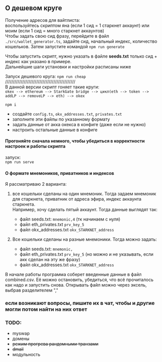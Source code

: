 ## О дешевом круге
Получение адресов для вайтлиста:  
воспользуйтесь скриптом яна (если 1 сид = 1 старкнет аккаунт) или моим (если 1 сид = много старкнет аккаунтов)  
Чтобы задать свою сид фразу, перейдите в файл `./src/wallet_generator.ts`, задайте сид, начальный индекс, количество кошельков. Затем запустите командой `npm run generate`

Чтобы запустить скрипт, нужно указать в файле **seeds.txt** только сид + индекс как указано в примере.  
Дальнейшие шаги установки и настройки расписаны ниже

Запуск дешевого круга: `npm run cheap`  
/////////////////////////////////////////////  
В данной версии скрипт гоняет такие круги:  
`okex --> ethereum --> StarkGate bridge --> цикл(eth --> token --> addLP --> removeLP --> eth) --> okex`

`npm i`  
- создайте `config.ts`, `okx_addresses.txt`, `privates.txt`
- заполните эти файлы по указанному формату  
- задать данные от акка окекса в конфиге (даже если не нужно)  
- настроить остальные данные в конфиге  

#### Прогоняйте сначала немного, чтобы убедиться в корректности настроек и работы скрипта
запуск:  
`npm run serve`

#### О формате мнемоников, приватников и индексов  
Я рассматриваю 2 варианта:
1. все кошельки сделаны на один мнемоник. Тогда задаем мнемоник для старкнета, приватник от адреса эфира, индекс аккаунта старкнета.  
Например, хочу сделать пятый аккаунт. Тогда данные выглядят так:
    - файл seeds.txt: `mnemonic,4` (тк начинаем с нуля)
    - файл eth_privates.txt `prv_key_5`
    - файл okx_addresses.txt `okx_STARKNET_address`

2. Все кошельки сделаны на разные мнемоники. Тогда можно задать:  
    - файл seeds.txt: `mnemonic,`
    - файл eth_privates.txt `prv_key_5` (но можно и не указывать, если акк сделан на эту же фразу)
    - файл okx_addresses.txt `okx_STARKNET_address`

В начале работы программа соберет введенные данные в файл combined.csv. Её можно остановить, убедиться, что всё прочиталось как надо и запустить снова. Открывать файл можно через эксель, выбрав разделителем "," 

### если возникают вопросы, пишите их в чат, чтобы и другие могли потом найти на них ответ  

### TODO:
- myswap
- домены
- ~~режим прогрева рандомными транзами~~
- ~~dmail~~
- модульность
